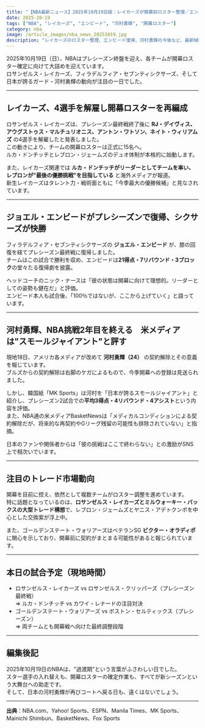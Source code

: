 ```yaml
---
title: "【NBA最新ニュース】2025年10月19日版：レイカーズが開幕前ロスター整理／エンビードが完全復帰／河村勇輝は今後の動向に注目"
date: 2025-10-19
tags: ["NBA", "レイカーズ", "エンビード", "河村勇輝", "開幕ロスター"]
category: nba
image: /article_images/nba_news_20251019.jpg
description: "レイカーズのロスター整理、エンビード復帰、河村勇輝の今後など、最新NBA情報をまとめてお届け。"
---
```


2025年10月19日（日）、NBAはプレシーズン終盤を迎え、各チームが開幕ロスター確定に向けて大詰めを迎えています。  
ロサンゼルス・レイカーズ、フィラデルフィア・セブンティシクサーズ、そして日本が誇るガード・河村勇輝の動向が注目の一日でした。

---

## レイカーズ、4選手を解雇し開幕ロスターを再編成

ロサンゼルス・レイカーズは、プレシーズン最終戦終了後に **RJ・デイヴィス、アウグストゥス・マルチュリオニス、アントン・ワトソン、ネイト・ウィリアムズ** の4選手を解雇したと発表しました。  
この動きにより、チームの開幕ロスターは正式に15名へ。  
ルカ・ドンチッチとレブロン・ジェームズのデュオ体制が本格的に始動します。

また、レイカーズ関連では **ルカ・ドンチッチがリーダーとしてチームを率い、レブロンが"最後の優勝挑戦"を目指している** と海外メディアが報道。  
新生レイカーズはタレント力・戦術面ともに「今季最大の優勝候補」と見なされています。

---

## ジョエル・エンビードがプレシーズンで復帰、シクサーズが快勝

フィラデルフィア・セブンティシクサーズの **ジョエル・エンビード** が、膝の回復を経てプレシーズン最終戦に復帰しました。  
チームはこの試合で勝利を収め、エンビードは**21得点・7リバウンド・3ブロック**の堂々たる復帰劇を披露。

ヘッドコーチのニック・ナースは「彼の状態は開幕に向けて理想的。リーダーとしての姿勢も健在だ」と評価。  
エンビード本人も試合後、「100％ではないが、ここから上げていく」と語っています。

---

## 河村勇輝、NBA挑戦2年目を終える　米メディアは"スモールジャイアント"と評す

現地18日、アメリカ各メディアが改めて **河村勇輝（24）** の契約解除とその意義を報じています。  
ブルズからの契約解除は右脚のケガによるもので、今季開幕への登録は見送られました。

しかし、韓国紙「MK Sports」は河村を「日本が誇るスモールジャイアント」と紹介し、プレシーズン2試合での**平均3得点・4リバウンド・4アシスト**という内容を評価。  
また、NBA通の米メディアBasketNewsは「メディカルコンディションによる契約解除だが、将来的な再契約やGリーグ残留の可能性も排除されていない」と指摘。

日本のファンや関係者からは「彼の挑戦はここで終わらない」との激励がSNS上で相次いでいます。

---

## 注目のトレード市場動向

開幕を目前に控え、依然として複数チームがロスター調整を進めています。  
特に話題となっているのは、**ロサンゼルス・レイカーズとミルウォーキー・バックスの大型トレード構想**で、レブロン・ジェームズとヤニス・アデトクンボを中心とした交換案が浮上中。

また、ゴールデンステート・ウォリアーズはベテランSG **ビクター・オラディポ** に関心を示しており、開幕前に契約がまとまる可能性があると報じられています。

---

## 本日の試合予定（現地時間）

- ロサンゼルス・レイカーズ vs ロサンゼルス・クリッパーズ（プレシーズン最終戦）  
  ⇒ ルカ・ドンチッチ vs カワイ・レナードの注目対決  
- ゴールデンステート・ウォリアーズ vs ボストン・セルティックス（プレシーズン）  
  ⇒ 両チームとも開幕戦へ向けた最終調整段階  

---

## 編集後記

2025年10月19日のNBAは、"過渡期"という言葉がふさわしい日でした。  
スター選手の入れ替えも、開幕ロスターの確定作業も、すべてが新シーズンという大舞台への助走です。  
そして、日本の河村勇輝が再びコートへ戻る日も、遠くはないでしょう。

---

**出典**：NBA.com、Yahoo! Sports、ESPN、Manila Times、MK Sports、Mainichi Shimbun、BasketNews、Fox Sports

